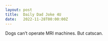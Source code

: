 ```yaml
---
layout: post
title:  Daily Dad Joke 4U
date:   2022-11-28T00:00:00Z
---
```

Dogs can’t operate MRI machines. But catscan.

